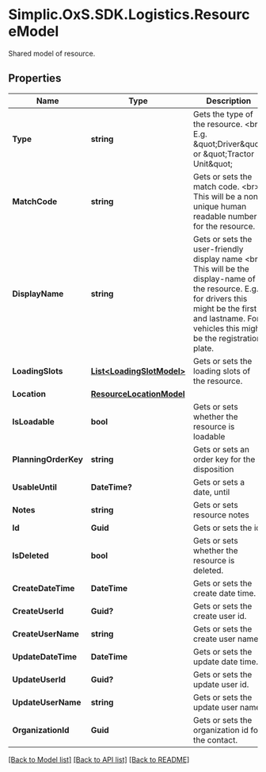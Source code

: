 # Simplic.OxS.SDK.Logistics.ResourceModel
Shared model of resource.

## Properties

Name | Type | Description | Notes
------------ | ------------- | ------------- | -------------
**Type** | **string** | Gets the type of the resource.  &lt;br&gt;  E.g. \&quot;Driver\&quot; or \&quot;Tractor Unit\&quot;   | [optional] 
**MatchCode** | **string** | Gets or sets the match code.  &lt;br&gt;  This will be a non unique human readable number for the resource.   | [optional] 
**DisplayName** | **string** | Gets or sets the user-friendly display name  &lt;br&gt;  This will be the display-name of the resource. E.g. for drivers  this might be the first- and lastname. For vehicles this might be   the registration plate.   | [optional] 
**LoadingSlots** | [**List&lt;LoadingSlotModel&gt;**](LoadingSlotModel.md) | Gets or sets the loading slots of the resource. | [optional] 
**Location** | [**ResourceLocationModel**](ResourceLocationModel.md) |  | [optional] 
**IsLoadable** | **bool** | Gets or sets whether the resource is loadable | [optional] 
**PlanningOrderKey** | **string** | Gets or sets an order key for the disposition | [optional] 
**UsableUntil** | **DateTime?** | Gets or sets a date, until | [optional] 
**Notes** | **string** | Gets or sets resource notes | [optional] 
**Id** | **Guid** | Gets or sets the id. | [optional] 
**IsDeleted** | **bool** | Gets or sets whether the resource is deleted. | [optional] 
**CreateDateTime** | **DateTime** | Gets or sets the create date time. | [optional] 
**CreateUserId** | **Guid?** | Gets or sets the create user id. | [optional] 
**CreateUserName** | **string** | Gets or sets the create user name. | [optional] 
**UpdateDateTime** | **DateTime** | Gets or sets the update date time. | [optional] 
**UpdateUserId** | **Guid?** | Gets or sets the update user id. | [optional] 
**UpdateUserName** | **string** | Gets or sets the update user name. | [optional] 
**OrganizationId** | **Guid** | Gets or sets the organization id for the contact. | [optional] 

[[Back to Model list]](../README.md#documentation-for-models) [[Back to API list]](../README.md#documentation-for-api-endpoints) [[Back to README]](../README.md)

